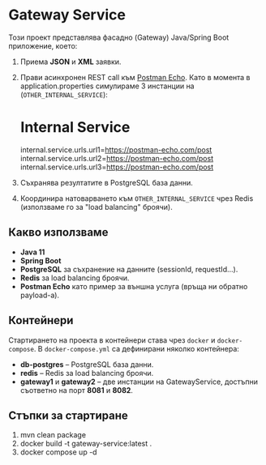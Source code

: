 # Gateway Service

Този проект представлява фасадно (Gateway) Java/Spring Boot приложение, което:
1. Приема **JSON** и **XML** заявки.
2. Прави асинхронен REST call към [Postman Echo](https://postman-echo.com/post). Като в момента в application.properties симулираме 3 инстанции на (`OTHER_INTERNAL_SERVICE`):
   # Internal Service
     internal.service.urls.url1=https://postman-echo.com/post
     internal.service.urls.url2=https://postman-echo.com/post
     internal.service.urls.url3=https://postman-echo.com/post

3. Съхранява резултатите в PostgreSQL база данни.
4. Координира натоварването към `OTHER_INTERNAL_SERVICE` чрез Redis (използваме го за "load balancing" броячи).

## Какво използваме
- **Java 11**
- **Spring Boot**
- **PostgreSQL** за съхранение на данните (sessionId, requestId...).
- **Redis** за load balancing броячи.
- **Postman Echo** като пример за външна услуга (връща ни обратно payload-a).

## Контейнери

Стартирането на проекта в контейнери става чрез `docker` и `docker-compose`. 
В `docker-compose.yml` са дефинирани няколко контейнера:
- **db-postgres** – PostgreSQL база данни.
- **redis** – Redis за load balancing броячи.
- **gateway1** и **gateway2** – две инстанции на GatewayService, достъпни съответно на порт **8081** и **8082**.

## Стъпки за стартиране

1. mvn clean package
2. docker build -t gateway-service:latest .
3. docker compose up -d

